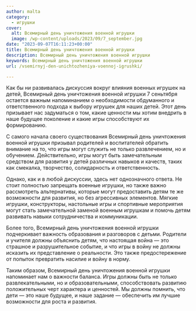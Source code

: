 ```yaml
---
author: malta
category:
  - игрушки
cover:
  alt: Всемирный день уничтожения военной игрушки
  image: /wp-content/uploads/2023/09/7_september.jpg
date: "2023-09-07T16:11:23+00:00"
title: Всемирный день уничтожения военной игрушки
description: Всемирный день уничтожения военной игрушки
keywords: Всемирный день уничтожения военной игрушки
url: /vsemirnyj-den-unichtozheniya-voennoj-igrushki/

---
```

Как бы ни развивалась дискуссия вокруг влияния военных игрушек на детей, Всемирный день уничтожения военной игрушки 7 сеньтября остается важным напоминанием о необходимости обдуманного и ответственного подхода к выбору игрушек для наших детей. Этот день призывает нас задуматься о том, какие ценности мы хотим внедрить в наше будущее поколение и какие игры способствуют их формированию.

С самого начала своего существования Всемирный день уничтожения военной игрушки призывал родителей и воспитателей обратить внимание на то, что игры могут служить не только развлечением, но и обучением. Действительно, игры могут быть замечательным средством для развития у детей различных навыков и качеств, таких как смекалка, творчество, солидарность и ответственность.

Однако, как и в любой дискуссии, здесь нет однозначного ответа. Не стоит полностью запрещать военные игрушки, но также важно рассмотреть альтернативы, которые могут предоставить детям те же возможности для развития, но без агрессивных элементов. Мягкие игрушки, конструкторы, настольные игры и спортивные мероприятия могут стать замечательной заменой военным игрушкам и помочь детям развивать навыки сотрудничества и коммуникации.

Более того, Всемирный день уничтожения военной игрушки подчеркивает важность образования и разговоров с детьми. Родители и учителя должны объяснить детям, что настоящая война — это страшное и разрушительное событие, и что игры в войну не должны исказить их представление о реальности. Это также предостережение от попыток превратить насилие и войну в норму.

Таким образом, Всемирный день уничтожения военной игрушки напоминает нам о важности баланса. Игры должны быть не только развлекательными, но и образовательными, способствовать развитию положительных черт характера и ценностей. Мы должны помнить, что дети — это наше будущее, и наше задание — обеспечить им лучшие возможности для роста и развития.
